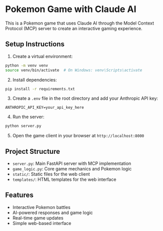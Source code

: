 # Pokemon Game with Claude AI

This is a Pokemon game that uses Claude AI through the Model Context Protocol (MCP) server to create an interactive gaming experience.

## Setup Instructions

1. Create a virtual environment:
```bash
python -m venv venv
source venv/bin/activate  # On Windows: venv\Scripts\activate
```

2. Install dependencies:
```bash
pip install -r requirements.txt
```

3. Create a `.env` file in the root directory and add your Anthropic API key:
```
ANTHROPIC_API_KEY=your_api_key_here
```

4. Run the server:
```bash
python server.py
```

5. Open the game client in your browser at `http://localhost:8000`

## Project Structure

- `server.py`: Main FastAPI server with MCP implementation
- `game_logic.py`: Core game mechanics and Pokemon logic
- `static/`: Static files for the web client
- `templates/`: HTML templates for the web interface

## Features

- Interactive Pokemon battles
- AI-powered responses and game logic
- Real-time game updates
- Simple web-based interface 